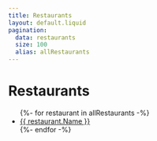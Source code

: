 ```yaml
---
title: Restaurants
layout: default.liquid
pagination:
  data: restaurants
  size: 100
  alias: allRestaurants
---
```


# Restaurants

<ul>
{%- for restaurant in allRestaurants -%}
  <li><a href="/restaurants/{{ restaurant.Name | slug  }}/">{{ restaurant.Name }}</a></li>
{%- endfor -%}
</ul>
